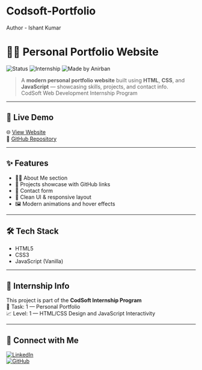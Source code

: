 # Codsoft-Portfolio
Author - Ishant Kumar
# 👨‍💻 Personal Portfolio Website

![Status](https://img.shields.io/badge/Live%20Demo-Available-00bfff?style=flat-square&logo=githubpages)
![Internship](https://img.shields.io/badge/Task%201-Level%201-orange?style=flat-square&logo=codersrank)
![Made by Anirban](https://img.shields.io/badge/Made%20by-Anirban%20Chatterjee-blueviolet?style=flat-square)

> A **modern personal portfolio website** built using **HTML**, **CSS**, and **JavaScript** — showcasing skills, projects, and contact info.  
> CodSoft Web Development Internship Program

---

## 🚀 Live Demo

🌐 [View Website](https://anirban4ru.github.io/Codsoft-Portfolio/)  
📂 [GitHub Repository](https://github.com/Anirban4ru/Codsoft-Portfolio)

---

## ✨ Features

- 🧑‍💼 About Me section  
- 💼 Projects showcase with GitHub links  
- 📧 Contact form  
- 🎨 Clean UI & responsive layout  
- 🖼️ Modern animations and hover effects

---

## 🛠️ Tech Stack

- HTML5  
- CSS3  
- JavaScript (Vanilla)

---

## 📌 Internship Info

This project is part of the **CodSoft Internship Program**  
📁 Task: 1 — Personal Portfolio  
📈 Level: 1 — HTML/CSS Design and JavaScript Interactivity

---

## 🤝 Connect with Me

[![LinkedIn](https://img.shields.io/badge/LinkedIn-Anirban%20Chatterjee-blue?style=flat-square&logo=linkedin)](https://www.linkedin.com/in/anirban4ru)  
[![GitHub](https://img.shields.io/badge/GitHub-Anirban4ru-black?style=flat-square&logo=github)](https://github.com/Anirban4ru)
